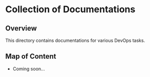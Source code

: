 # Collection of Documentations

## Overview

This directory contains documentations for various DevOps tasks.

## Map of Content

- Coming soon...
